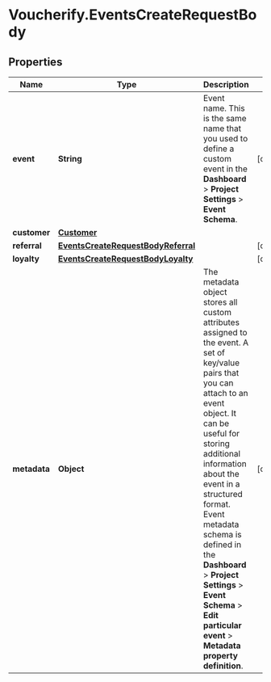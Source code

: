 # Voucherify.EventsCreateRequestBody

## Properties

Name | Type | Description | Notes
------------ | ------------- | ------------- | -------------
**event** | **String** | Event name. This is the same name that you used to define a custom event in the **Dashboard** &gt; **Project Settings** &gt; **Event Schema**. | [optional] 
**customer** | [**Customer**](Customer.md) |  | 
**referral** | [**EventsCreateRequestBodyReferral**](EventsCreateRequestBodyReferral.md) |  | [optional] 
**loyalty** | [**EventsCreateRequestBodyLoyalty**](EventsCreateRequestBodyLoyalty.md) |  | [optional] 
**metadata** | **Object** | The metadata object stores all custom attributes assigned to the event. A set of key/value pairs that you can attach to an event object. It can be useful for storing additional information about the event in a structured format. Event metadata schema is defined in the **Dashboard** &gt; **Project Settings** &gt; **Event Schema** &gt; **Edit particular event** &gt; **Metadata property definition**. | [optional] 


